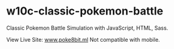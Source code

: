 # w10c-classic-pokemon-battle
Classic Pokemon Battle Simulation with JavaScript, HTML, Sass.
 
View Live Site: www.poke8bit.ml
Not compatible with mobile.